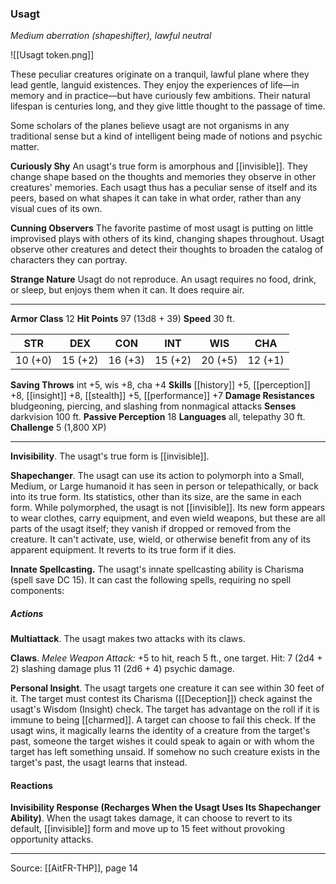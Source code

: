 ### Usagt
_Medium aberration (shapeshifter), lawful neutral_

![[Usagt token.png]]

These peculiar creatures originate on a tranquil, lawful plane where they lead gentle, languid existences. They enjoy the experiences of life—in memory and in practice—but have curiously few ambitions. Their natural lifespan is centuries long, and they give little thought to the passage of time.

Some scholars of the planes believe usagt are not organisms in any traditional sense but a kind of intelligent being made of notions and psychic matter.

**Curiously Shy** An usagt's true form is amorphous and [[invisible]]. They change shape based on the thoughts and memories they observe in other creatures' memories. Each usagt thus has a peculiar sense of itself and its peers, based on what shapes it can take in what order, rather than any visual cues of its own.


**Cunning Observers** The favorite pastime of most usagt is putting on little improvised plays with others of its kind, changing shapes throughout. Usagt observe other creatures and detect their thoughts to broaden the catalog of characters they can portray.


**Strange Nature** Usagt do not reproduce. An usagt requires no food, drink, or sleep, but enjoys them when it can. It does require air.






---

**Armor Class** 12
**Hit Points** 97 (13d8 + 39)
**Speed** 30 ft.

| STR     | DEX     | CON     | INT     | WIS     | CHA     |
|---------|---------|---------|---------|---------|---------|
| 10 (+0) | 15 (+2) | 16 (+3) | 15 (+2) | 20 (+5) | 12 (+1) |

**Saving Throws** int +5, wis +8, cha +4
**Skills** [[history]] +5, [[perception]] +8, [[insight]] +8, [[stealth]] +5, [[performance]] +7
**Damage Resistances** bludgeoning, piercing, and slashing from nonmagical attacks
**Senses** darkvision 100 ft.
**Passive Perception** 18
**Languages** all, telepathy 30 ft.
**Challenge** 5 (1,800 XP)

---

**Invisibility**. The usagt's true form is [[invisible]].

**Shapechanger**. The usagt can use its action to polymorph into a Small, Medium, or Large humanoid it has seen in person or telepathically, or back into its true form. Its statistics, other than its size, are the same in each form. While polymorphed, the usagt is not [[invisible]]. Its new form appears to wear clothes, carry equipment, and even wield weapons, but these are all parts of the usagt itself; they vanish if dropped or removed from the creature. It can't activate, use, wield, or otherwise benefit from any of its apparent equipment. It reverts to its true form if it dies.

**Innate Spellcasting.** The usagt's innate spellcasting ability is Charisma (spell save DC 15). It can cast the following spells, requiring no spell components:

##### Actions
**Multiattack**. The usagt makes two attacks with its claws.

**Claws**. _Melee Weapon Attack:_ +5 to hit, reach 5 ft., one target. Hit: 7 (2d4 + 2) slashing damage plus 11 (2d6 + 4) psychic damage.

**Personal Insight**. The usagt targets one creature it can see within 30 feet of it. The target must contest its Charisma ([[Deception]]) check against the usagt's Wisdom (Insight) check. The target has advantage on the roll if it is immune to being [[charmed]]. A target can choose to fail this check. If the usagt wins, it magically learns the identity of a creature from the target's past, someone the target wishes it could speak to again or with whom the target has left something unsaid. If somehow no such creature exists in the target's past, the usagt learns that instead.

#### Reactions
**Invisibility Response (Recharges When the Usagt Uses Its Shapechanger Ability)**. When the usagt takes damage, it can choose to revert to its default, [[invisible]] form and move up to 15 feet without provoking opportunity attacks.


---

Source: [[AitFR-THP]], page 14